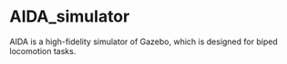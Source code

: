 # AIDA_simulator
AIDA is a high-fidelity simulator of Gazebo, which is designed for biped locomotion tasks. 
